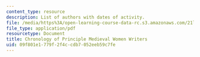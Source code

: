 ```yaml
---
content_type: resource
description: List of authors with dates of activity.
file: /media/https%3A/open-learning-course-data-rc.s3.amazonaws.com/21l-460-medieval-literature-medieval-women-writers-spring-2004/09f801e1779f2f4ccdb7052eeb59c7fe_hand_out2_listof.pdf
file_type: application/pdf
resourcetype: Document
title: Chronology of Principle Medieval Women Writers
uid: 09f801e1-779f-2f4c-cdb7-052eeb59c7fe
---
```

